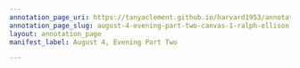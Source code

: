```yaml
---
annotation_page_uri: https://tanyaclement.github.io/harvard1953/annotations/august-4-evening-part-two-canvas-1-ralph-ellison.json
annotation_page_slug: august-4-evening-part-two-canvas-1-ralph-ellison
layout: annotation_page
manifest_label: August 4, Evening Part Two

---
```

